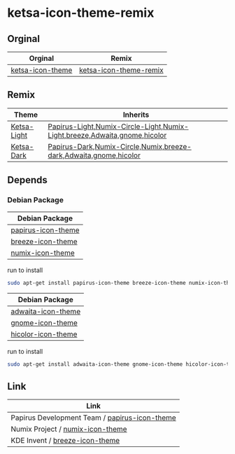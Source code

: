 

# ketsa-icon-theme-remix


## Orginal

| Orginal | Remix |
| --- | --- |
| [ketsa-icon-theme](https://github.com/zayronxio/ketsa-icon-theme) | [ketsa-icon-theme-remix](https://github.com/samwhelp/ketsa-icon-theme-remix) |


## Remix

| Theme | Inherits |
| --- | --- |
| [Ketsa-Light](https://github.com/samwhelp/ketsa-icon-theme-remix/tree/main/icons/Ketsa-Light) | [Papirus-Light,Numix-Circle-Light,Numix-Light,breeze,Adwaita,gnome,hicolor](https://github.com/samwhelp/ketsa-icon-theme-remix/blob/main/icons/Ketsa-Light/index.theme#L6) |
| [Ketsa-Dark](https://github.com/samwhelp/ketsa-icon-theme-remix/tree/main/icons/Ketsa-Dark) | [Papirus-Dark,Numix-Circle,Numix,breeze-dark,Adwaita,gnome,hicolor](https://github.com/samwhelp/ketsa-icon-theme-remix/blob/main/icons/Ketsa-Dark/index.theme#L6) |





## Depends


### Debian Package

| Debian Package |
| --- |
| [papirus-icon-theme](https://packages.debian.org/stable/papirus-icon-theme) |
| [breeze-icon-theme](https://packages.debian.org/stable/breeze-icon-theme) |
| [numix-icon-theme](https://packages.debian.org/stable/numix-icon-theme) |

run to install

``` sh
sudo apt-get install papirus-icon-theme breeze-icon-theme numix-icon-theme
```


| Debian Package |
| --- |
| [adwaita-icon-theme](https://packages.debian.org/stable/adwaita-icon-theme) |
| [gnome-icon-theme](https://packages.debian.org/stable/gnome-icon-theme) |
| [hicolor-icon-theme](https://packages.debian.org/stable/hicolor-icon-theme) |

run to install

``` sh
sudo apt-get install adwaita-icon-theme gnome-icon-theme hicolor-icon-theme
```




## Link

| Link |
| --- |
| Papirus Development Team / [papirus-icon-theme](https://github.com/PapirusDevelopmentTeam/papirus-icon-theme) |
| Numix Project / [numix-icon-theme](https://github.com/numixproject/numix-icon-theme) |
| KDE Invent / [breeze-icon-theme](https://invent.kde.org/frameworks/breeze-icons) |

